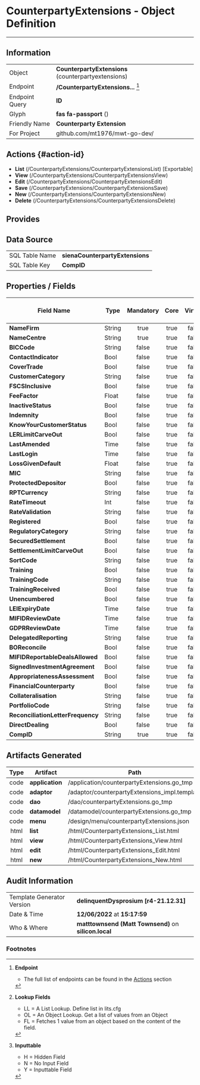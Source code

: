 # **CounterpartyExtensions** - Object Definition
---
##  Information
|   |   |
|---|---|
|Object         |**CounterpartyExtensions** (counterpartyextensions) |
|Endpoint 	    |**/CounterpartyExtensions...** [^1]|
|Endpoint Query |**ID**|
Glyph|**fas fa-passport** ()
Friendly Name|**Counterparty Extension**|
|For Project    |github.com/mt1976/mwt-go-dev/|

##  Actions {#action-id}
* **List** (/CounterpartyExtensions/CounterpartyExtensionsList) [Exportable]
* **View** (/CounterpartyExtensions/CounterpartyExtensionsView)
* **Edit** (/CounterpartyExtensions/CounterpartyExtensionsEdit)
* **Save** (/CounterpartyExtensions/CounterpartyExtensionsSave)
* **New** (/CounterpartyExtensions/CounterpartyExtensionsNew)
* **Delete** (/CounterpartyExtensions/CounterpartyExtensionsDelete)







##  Provides







##  Data Source 
|   |   |
|---|---|
SQL Table Name       | **sienaCounterpartyExtensions**
SQL Table Key | **CompID**



##  Properties / Fields
| Field Name| Type | Mandatory | Core | Virtual | Overide | Lookup [^2]| Lookup Object      | Lookup Field Source         | Lookup Return Value                | Inputable [^3]|DB Column|Default Value|
| -- | --  | :--: | :--: | :--: |:--: |:--: |:--: |-- |-- |:--: |-- | --|
|**NameFirm**|String|true|true|false|false|||||Y|NameFirm||
|**NameCentre**|String|true|true|false|false|||||Y|NameCentre||
|**BICCode**|String|false|true|false|false|||||Y|BICCode||
|**ContactIndicator**|Bool|false|true|false|false|||||Y|ContactIndicator|True|
|**CoverTrade**|Bool|false|true|false|false|||||Y|CoverTrade|True|
|**CustomerCategory**|String|false|true|false|false|||||Y|CustomerCategory||
|**FSCSInclusive**|Bool|false|true|false|false|||||Y|FSCSInclusive|True|
|**FeeFactor**|Float|false|true|false|false|||||Y|FeeFactor|0.00|
|**InactiveStatus**|Bool|false|true|false|false|||||Y|InactiveStatus|True|
|**Indemnity**|Bool|false|true|false|false|||||Y|Indemnity|True|
|**KnowYourCustomerStatus**|Bool|false|true|false|false|||||Y|KnowYourCustomerStatus|True|
|**LERLimitCarveOut**|Bool|false|true|false|false|||||Y|LERLimitCarveOut|True|
|**LastAmended**|Time|false|true|false|false|||||Y|LastAmended||
|**LastLogin**|Time|false|true|false|false|||||Y|LastLogin||
|**LossGivenDefault**|Float|false|true|false|false|||||Y|LossGivenDefault|0.00|
|**MIC**|String|false|true|false|false|||||Y|MIC||
|**ProtectedDepositor**|Bool|false|true|false|false|||||Y|ProtectedDepositor|True|
|**RPTCurrency**|String|false|true|false|false|||||Y|RPTCurrency||
|**RateTimeout**|Int|false|true|false|false|||||Y|RateTimeout|0|
|**RateValidation**|String|false|true|false|false|||||Y|RateValidation||
|**Registered**|Bool|false|true|false|false|||||Y|Registered|True|
|**RegulatoryCategory**|String|false|true|false|false|||||Y|RegulatoryCategory||
|**SecuredSettlement**|Bool|false|true|false|false|||||Y|SecuredSettlement|True|
|**SettlementLimitCarveOut**|Bool|false|true|false|false|||||Y|SettlementLimitCarveOut|True|
|**SortCode**|String|false|true|false|false|||||Y|SortCode||
|**Training**|Bool|false|true|false|false|||||Y|Training|True|
|**TrainingCode**|String|false|true|false|false|||||Y|TrainingCode||
|**TrainingReceived**|Bool|false|true|false|false|||||Y|TrainingReceived|True|
|**Unencumbered**|Bool|false|true|false|false|||||Y|Unencumbered|True|
|**LEIExpiryDate**|Time|false|true|false|false|||||Y|LEIExpiryDate||
|**MIFIDReviewDate**|Time|false|true|false|false|||||Y|MIFIDReviewDate||
|**GDPRReviewDate**|Time|false|true|false|false|||||Y|GDPRReviewDate||
|**DelegatedReporting**|String|false|true|false|false|||||Y|DelegatedReporting||
|**BOReconcile**|Bool|false|true|false|false|||||Y|BOReconcile|True|
|**MIFIDReportableDealsAllowed**|Bool|false|true|false|false|||||Y|MIFIDReportableDealsAllowed|True|
|**SignedInvestmentAgreement**|Bool|false|true|false|false|||||Y|SignedInvestmentAgreement|True|
|**AppropriatenessAssessment**|Bool|false|true|false|false|||||Y|AppropriatenessAssessment|True|
|**FinancialCounterparty**|Bool|false|true|false|false|||||Y|FinancialCounterparty|True|
|**Collateralisation**|String|false|true|false|false|||||Y|Collateralisation||
|**PortfolioCode**|String|false|true|false|false|||||Y|PortfolioCode||
|**ReconciliationLetterFrequency**|String|false|true|false|false|||||Y|ReconciliationLetterFrequency||
|**DirectDealing**|Bool|false|true|false|false|||||Y|DirectDealing|True|
|**CompID**|String|true|true|false|false|||||Y|CompID||


##  Artifacts Generated
| Type | Artifact | Path|
| :--: | -- | -- |
| code | **application** | /application/counterpartyExtensions.go_tmp |
| code | **adaptor** | /adaptor/counterpartyExtensions_impl.template |
| code | **dao** | /dao/counterpartyExtensions.go_tmp |
| code | **datamodel** | /datamodel/counterpartyExtensions.go_tmp |
| code | **menu** | /design/menu/counterpartyExtensions.json |
| html | **list** | /html/CounterpartyExtensions_List.html |
| html | **view** | /html/CounterpartyExtensions_View.html |
| html | **edit** | /html/CounterpartyExtensions_Edit.html |
| html | **new** | /html/CounterpartyExtensions_New.html |


## Audit Information
|   |   |
|---|---|
Template Generator Version   | **delinquentDysprosium [r4-21.12.31]**
Date & Time		     | **12/06/2022** at **15:17:59**
Who & Where		     | **matttownsend (Matt Townsend)** on **silicon.local**

### Footnotes
[^1]: **Endpoint**
    * The full list of endpoints can be found in the [Actions](#action-id) section
[^2]: **Lookup Fields**
    * LL = A List Lookup. Define list in lits.cfg
    * OL = An Object Lookup. Get a list of values from an Object
    * FL = Fetches 1 value from an object based on the content of the field. 
[^3]: **Inputtable**   
    * H = Hidden Field
    * N = No Input Field
    * Y = Inputtable Field